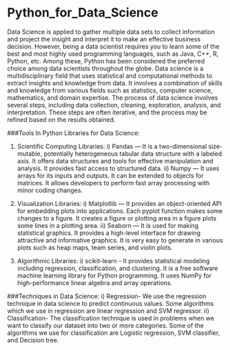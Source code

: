 # Python_for_Data_Science
Data Science is applied to gather multiple data sets to collect information and project the insight and interpret it to make an effective business decision.
However, being a data scientist requires you to learn some of the best and most highly used programming languages,
such as Java, C++, R, Python, etc. Among these, Python has been considered the preferred choice among data scientists throughout the globe. 
Data science is a multidisciplinary field that uses statistical and computational methods to extract insights and knowledge from data. 
It involves a combination of skills and knowledge from various fields such as statistics, computer science, mathematics, and domain expertise.
The process of data science involves several steps, including data collection, cleaning, exploration, analysis, and interpretation. 
These steps are often iterative, and the process may be refined based on the results obtained.

###Tools In Python Libraries for Data Science:
1. Scientific Computing Libraries: 
i) Pandas — It is a two-dimensional size-mutable, potentially heterogeneous tabular data structure with a labeled axis.
   It offers data structures and tools for effective manipulation and analysis. It provides fast access to structured data.
ii) Numpy — It uses arrays for its inputs and outputs. It can be extended to objects for matrices.
    It allows developers to perform fast array processing with minor coding changes.

2. Visualization Libraries: 
i) Matplotlib — It provides an object-oriented API for embedding plots into applications. Each pyplot function makes some changes to a figure.
  It creates a figure or plotting area in a figure plots some lines in a plotting area.
ii) Seaborn — It is used for making statistical graphics. It provides a high-level interface for drawing attractive and informative graphics.
   It is very easy to generate in various plots such as heap maps, team series, and violin plots.

3. Algorithmic Libraries:
i) scikit-learn - It provides statistical modeling including regression, classification, and clustering. It is a free software machine learning library for Python programming.
   It uses NumPy for high-performance linear algebra and array operations. 

###Techniques in Data Science:
i) Regression- We use the regression technique in data science to predict continuous values.
            Some algorithms which we use in regression are linear regression and SVM regressor. 
ii) Classification- The classification technique is used in problems when we want to classify our dataset into two or more categories.
             Some of the algorithms we use for classification are  Logistic regression, SVM classifier, and Decision tree.

